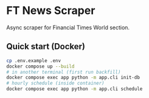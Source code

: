 # FT News Scraper

Async scraper for Financial Times World section.

## Quick start (Docker)
```bash
cp .env.example .env
docker compose up --build
# in another terminal (first run backfill)
docker compose exec app python -m app.cli init-db
# hourly schedule (inside container)
docker compose exec app python -m app.cli schedule
```
